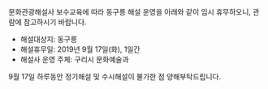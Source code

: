 문화관광해설사 보수교육에 따라 동구릉 해설 운영을 아래와 같이 임시 휴무하오니, 관람에 참고하시기 바랍니다.  
- 해설대상지: 동구릉
- 해설휴무일: 2019년 9월 17일(화), 1일간
- 해설사 운영 주체: 구리시 문화예술과

9월 17일 하루동안 정기해설 및 수시해설이 불가한 점 양해부탁드립니다.